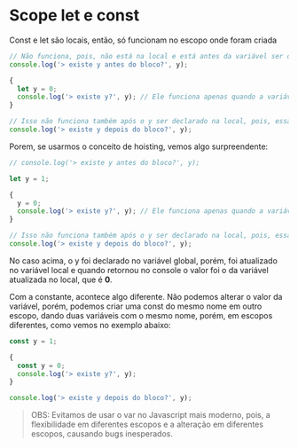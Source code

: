# Scope let e const

Const e let são locais, então, só funcionam no escopo onde foram criada

```Javascript
// Não funciona, pois, não está na local e está antes da variável ser declarada 
console.log('> existe y antes do bloco?', y);

{
  let y = 0;
  console.log('> existe y?', y); // Ele funciona apenas quando a variável foi declarada no escopo local
}

// Isso não funciona também após o y ser declarado na local, pois, essa linha não está dentro do local
console.log('> existe y depois do bloco?', y);
```

Porem, se usarmos o conceito de hoisting, vemos algo surpreendente:

```Javascript
// console.log('> existe y antes do bloco?', y);

let y = 1;

{
  y = 0;
  console.log('> existe y?', y); // Ele funciona apenas quando a variável foi declarada no escopo local
}

// Isso não funciona também após o y ser declarado na local, pois, essa linha não está dentro do local
console.log('> existe y depois do bloco?', y);

```

No caso acima, o y foi declarado no variável global, porém, foi atualizado no variável local e quando retornou no console o valor foi o da variável atualizada no local, que é **0**.

Com a constante, acontece algo diferente. Não podemos alterar o valor da variável, porém, podemos criar uma const do mesmo nome em outro escopo, dando duas variáveis com o mesmo nome, porém, em escopos diferentes, como vemos no exemplo abaixo:

```Javascript
const y = 1;

{
  const y = 0;
  console.log('> existe y?', y);
}

console.log('> existe y depois do bloco?', y);
```

> OBS: Evitamos de usar o var no Javascript mais moderno, pois, a flexibilidade em diferentes escopos e a alteração em diferentes escopos, causando bugs inesperados.

